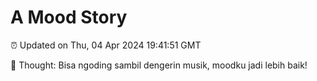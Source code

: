 # A Mood Story

⏰ Updated on Thu, 04 Apr 2024 19:41:51 GMT

💭 Thought: Bisa ngoding sambil dengerin musik, moodku jadi lebih baik!


